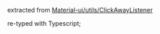 extracted from [Material-ui/utils/ClickAwayListener](https://github.com/mui-org/material-ui/blob/v1-beta/src/utils/ClickAwayListener.js)

re-typed with Typescript;